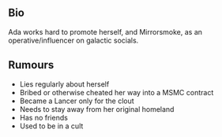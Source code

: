 ##
## Bio

Ada works hard to promote herself, and Mirrorsmoke, as an operative/influencer on galactic socials.

## Rumours

* Lies regularly about herself
* Bribed or otherwise cheated her way into a MSMC contract
* Became a Lancer only for the clout
*  Needs to stay away from her original homeland
*  Has no friends
*  Used to be in a cult
